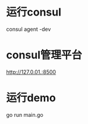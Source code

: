 <!--
 * @Descripttion: 
    一个consul的服务注册与发现的demo
    http用了go-kit的endpoint方式编写
 * @Author: lly
 * @Date: 2019-04-15 12:46:38
 * @LastEditors: lly
 * @LastEditTime: 2021-05-31 19:41:02
-->
# 运行consul
consul agent -dev

# consul管理平台
http://127.0.01.:8500

# 运行demo
go run main.go

